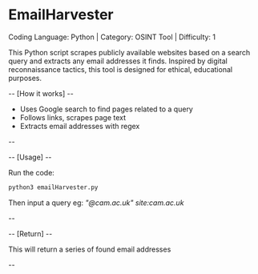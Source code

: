 # EmailHarvester

Coding Language: Python | Category: OSINT Tool | Difficulty: 1

This Python script scrapes publicly available websites based on a search query and extracts any email addresses it finds. Inspired by digital reconnaissance tactics, this tool is designed for ethical, educational purposes.

-- [How it works] --

- Uses Google search to find pages related to a query
- Follows links, scrapes page text
- Extracts email addresses with regex

--

-- [Usage] --

Run the code:
```bash
python3 emailHarvester.py
```
Then input a query eg: *"@cam.ac.uk" site:cam.ac.uk*

--

-- [Return] --

This will return a series of found email addresses

--
